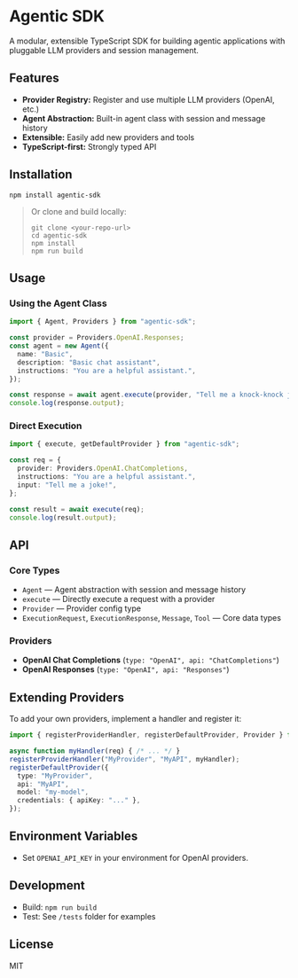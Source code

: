 # Agentic SDK

A modular, extensible TypeScript SDK for building agentic applications with pluggable LLM providers and session management.

## Features
- **Provider Registry:** Register and use multiple LLM providers (OpenAI, etc.)
- **Agent Abstraction:** Built-in agent class with session and message history
- **Extensible:** Easily add new providers and tools
- **TypeScript-first:** Strongly typed API

## Installation

```
npm install agentic-sdk
```

> Or clone and build locally:
>
> ```
> git clone <your-repo-url>
> cd agentic-sdk
> npm install
> npm run build
> ```

## Usage

### Using the Agent Class

```ts
import { Agent, Providers } from "agentic-sdk";

const provider = Providers.OpenAI.Responses;
const agent = new Agent({
  name: "Basic",
  description: "Basic chat assistant",
  instructions: "You are a helpful assistant.",
});

const response = await agent.execute(provider, "Tell me a knock-knock joke.");
console.log(response.output);
```

### Direct Execution

```ts
import { execute, getDefaultProvider } from "agentic-sdk";

const req = {
  provider: Providers.OpenAI.ChatCompletions,
  instructions: "You are a helpful assistant.",
  input: "Tell me a joke!",
};

const result = await execute(req);
console.log(result.output);
```


## API

### Core Types
- `Agent` — Agent abstraction with session and message history
- `execute` — Directly execute a request with a provider
- `Provider` — Provider config type
- `ExecutionRequest`, `ExecutionResponse`, `Message`, `Tool` — Core data types

### Providers
- **OpenAI Chat Completions** (`type: "OpenAI", api: "ChatCompletions"`)
- **OpenAI Responses** (`type: "OpenAI", api: "Responses"`)

## Extending Providers

To add your own providers, implement a handler and register it:

```ts
import { registerProviderHandler, registerDefaultProvider, Provider } from "agentic-sdk";

async function myHandler(req) { /* ... */ }
registerProviderHandler("MyProvider", "MyAPI", myHandler);
registerDefaultProvider({
  type: "MyProvider",
  api: "MyAPI",
  model: "my-model",
  credentials: { apiKey: "..." },
});
```

## Environment Variables
- Set `OPENAI_API_KEY` in your environment for OpenAI providers.

## Development
- Build: `npm run build`
- Test: See `/tests` folder for examples

## License
MIT 